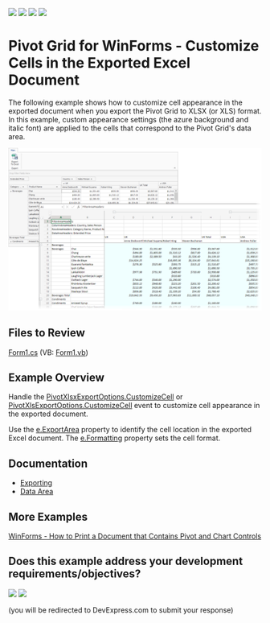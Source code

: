<!-- default badges list -->
![](https://img.shields.io/endpoint?url=https://codecentral.devexpress.com/api/v1/VersionRange/128581814/24.2.1%2B)
[![](https://img.shields.io/badge/Open_in_DevExpress_Support_Center-FF7200?style=flat-square&logo=DevExpress&logoColor=white)](https://supportcenter.devexpress.com/ticket/details/T424327)
[![](https://img.shields.io/badge/📖_How_to_use_DevExpress_Examples-e9f6fc?style=flat-square)](https://docs.devexpress.com/GeneralInformation/403183)
[![](https://img.shields.io/badge/💬_Leave_Feedback-feecdd?style=flat-square)](#does-this-example-address-your-development-requirementsobjectives)
<!-- default badges end -->

# Pivot Grid for WinForms - Сustomize Сells in the Exported Excel Document

The following example shows how to customize cell appearance in the exported document when you export the Pivot Grid to XLSX (or XLS) format. In this example, custom appearance settings (the azure background and italic font) are applied to the cells that correspond to the Pivot Grid's data area.

![Pivot Grid](images/pivotgrid.png)

## Files to Review

[Form1.cs](./CS/WinPivotExportCustomizeCell/Form1.cs) (VB: [Form1.vb](./VB/WinPivotExportCustomizeCell/Form1.vb))

## Example Overview

Handle the [PivotXlsxExportOptions.CustomizeCell](https://docs.devexpress.com/WindowsForms/DevExpress.XtraPivotGrid.PivotXlsxExportOptions.CustomizeCell) or [PivotXlsExportOptions.CustomizeCell](https://docs.devexpress.com/WindowsForms/DevExpress.XtraPivotGrid.PivotXlsExportOptions.CustomizeCell) event to customize cell appearance in the exported document.

Use the [e.ExportArea](https://docs.devexpress.com/WindowsForms/DevExpress.XtraPivotGrid.CustomizePivotCellEventArgs.ExportArea) property to identify the cell location in the exported Excel document. The [e.Formatting](https://docs.devexpress.com/WindowsForms/DevExpress.XtraPivotGrid.CustomizePivotCellEventArgs.Formatting) property sets the cell format. 

## Documentation

- [Exporting](https://docs.devexpress.com/WindowsForms/1800/controls-and-libraries/pivot-grid/printing-and-exporting/exporting)
- [Data Area](https://docs.devexpress.com/WindowsForms/1693/controls-and-libraries/pivot-grid/ui-elements/data-area)

## More Examples

[WinForms - How to Print a Document that Contains Pivot and Chart Controls](https://github.com/DevExpress-Examples/winforms-print-pivot-and-chart-controls)



<!-- feedback -->
## Does this example address your development requirements/objectives?

[<img src="https://www.devexpress.com/support/examples/i/yes-button.svg"/>](https://www.devexpress.com/support/examples/survey.xml?utm_source=github&utm_campaign=winforms-pivotgrid--customize-cells-in-the-exported-excel-document&~~~was_helpful=yes) [<img src="https://www.devexpress.com/support/examples/i/no-button.svg"/>](https://www.devexpress.com/support/examples/survey.xml?utm_source=github&utm_campaign=winforms-pivotgrid--customize-cells-in-the-exported-excel-document&~~~was_helpful=no)

(you will be redirected to DevExpress.com to submit your response)
<!-- feedback end -->
